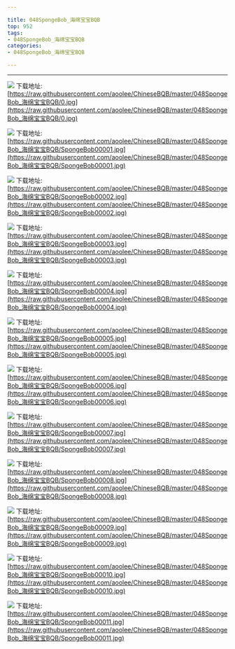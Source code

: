 ```yaml
---

title: 048SpongeBob_海绵宝宝BQB
top: 952
tags:
- 048SpongeBob_海绵宝宝BQB
categories:
- 048SpongeBob_海绵宝宝BQB

---
```

                    
------
                   
<!-- more -->

![](https://raw.githubusercontent.com/aoolee/ChineseBQB/master/048SpongeBob_海绵宝宝BQB/0.jpg)
下载地址:[https://raw.githubusercontent.com/aoolee/ChineseBQB/master/048SpongeBob_海绵宝宝BQB/0.jpg](https://raw.githubusercontent.com/aoolee/ChineseBQB/master/048SpongeBob_海绵宝宝BQB/0.jpg)

![](https://raw.githubusercontent.com/aoolee/ChineseBQB/master/048SpongeBob_海绵宝宝BQB/SpongeBob00001.jpg)
下载地址:[https://raw.githubusercontent.com/aoolee/ChineseBQB/master/048SpongeBob_海绵宝宝BQB/SpongeBob00001.jpg](https://raw.githubusercontent.com/aoolee/ChineseBQB/master/048SpongeBob_海绵宝宝BQB/SpongeBob00001.jpg)

![](https://raw.githubusercontent.com/aoolee/ChineseBQB/master/048SpongeBob_海绵宝宝BQB/SpongeBob00002.jpg)
下载地址:[https://raw.githubusercontent.com/aoolee/ChineseBQB/master/048SpongeBob_海绵宝宝BQB/SpongeBob00002.jpg](https://raw.githubusercontent.com/aoolee/ChineseBQB/master/048SpongeBob_海绵宝宝BQB/SpongeBob00002.jpg)

![](https://raw.githubusercontent.com/aoolee/ChineseBQB/master/048SpongeBob_海绵宝宝BQB/SpongeBob00003.jpg)
下载地址:[https://raw.githubusercontent.com/aoolee/ChineseBQB/master/048SpongeBob_海绵宝宝BQB/SpongeBob00003.jpg](https://raw.githubusercontent.com/aoolee/ChineseBQB/master/048SpongeBob_海绵宝宝BQB/SpongeBob00003.jpg)

![](https://raw.githubusercontent.com/aoolee/ChineseBQB/master/048SpongeBob_海绵宝宝BQB/SpongeBob00004.jpg)
下载地址:[https://raw.githubusercontent.com/aoolee/ChineseBQB/master/048SpongeBob_海绵宝宝BQB/SpongeBob00004.jpg](https://raw.githubusercontent.com/aoolee/ChineseBQB/master/048SpongeBob_海绵宝宝BQB/SpongeBob00004.jpg)

![](https://raw.githubusercontent.com/aoolee/ChineseBQB/master/048SpongeBob_海绵宝宝BQB/SpongeBob00005.jpg)
下载地址:[https://raw.githubusercontent.com/aoolee/ChineseBQB/master/048SpongeBob_海绵宝宝BQB/SpongeBob00005.jpg](https://raw.githubusercontent.com/aoolee/ChineseBQB/master/048SpongeBob_海绵宝宝BQB/SpongeBob00005.jpg)

![](https://raw.githubusercontent.com/aoolee/ChineseBQB/master/048SpongeBob_海绵宝宝BQB/SpongeBob00006.jpg)
下载地址:[https://raw.githubusercontent.com/aoolee/ChineseBQB/master/048SpongeBob_海绵宝宝BQB/SpongeBob00006.jpg](https://raw.githubusercontent.com/aoolee/ChineseBQB/master/048SpongeBob_海绵宝宝BQB/SpongeBob00006.jpg)

![](https://raw.githubusercontent.com/aoolee/ChineseBQB/master/048SpongeBob_海绵宝宝BQB/SpongeBob00007.jpg)
下载地址:[https://raw.githubusercontent.com/aoolee/ChineseBQB/master/048SpongeBob_海绵宝宝BQB/SpongeBob00007.jpg](https://raw.githubusercontent.com/aoolee/ChineseBQB/master/048SpongeBob_海绵宝宝BQB/SpongeBob00007.jpg)

![](https://raw.githubusercontent.com/aoolee/ChineseBQB/master/048SpongeBob_海绵宝宝BQB/SpongeBob00008.jpg)
下载地址:[https://raw.githubusercontent.com/aoolee/ChineseBQB/master/048SpongeBob_海绵宝宝BQB/SpongeBob00008.jpg](https://raw.githubusercontent.com/aoolee/ChineseBQB/master/048SpongeBob_海绵宝宝BQB/SpongeBob00008.jpg)

![](https://raw.githubusercontent.com/aoolee/ChineseBQB/master/048SpongeBob_海绵宝宝BQB/SpongeBob00009.jpg)
下载地址:[https://raw.githubusercontent.com/aoolee/ChineseBQB/master/048SpongeBob_海绵宝宝BQB/SpongeBob00009.jpg](https://raw.githubusercontent.com/aoolee/ChineseBQB/master/048SpongeBob_海绵宝宝BQB/SpongeBob00009.jpg)

![](https://raw.githubusercontent.com/aoolee/ChineseBQB/master/048SpongeBob_海绵宝宝BQB/SpongeBob00010.jpg)
下载地址:[https://raw.githubusercontent.com/aoolee/ChineseBQB/master/048SpongeBob_海绵宝宝BQB/SpongeBob00010.jpg](https://raw.githubusercontent.com/aoolee/ChineseBQB/master/048SpongeBob_海绵宝宝BQB/SpongeBob00010.jpg)

![](https://raw.githubusercontent.com/aoolee/ChineseBQB/master/048SpongeBob_海绵宝宝BQB/SpongeBob00011.jpg)
下载地址:[https://raw.githubusercontent.com/aoolee/ChineseBQB/master/048SpongeBob_海绵宝宝BQB/SpongeBob00011.jpg](https://raw.githubusercontent.com/aoolee/ChineseBQB/master/048SpongeBob_海绵宝宝BQB/SpongeBob00011.jpg)

